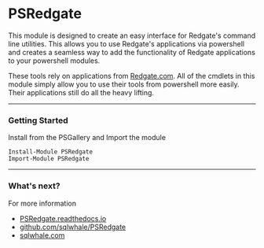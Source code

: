 # PSRedgate

This module is designed to create an easy interface for Redgate's command line utilities. This allows you to use Redgate's applications via powershell and creates a seamless way to add the functionality of Redgate applications to your powershell modules.

These tools rely on applications from [Redgate.com](http://red-gate.com). All of the cmdlets in this module simply allow you to use their tools from powershell more easily. Their applications still do all the heavy lifting. 

---

### Getting Started

Install from the PSGallery and Import the module

    Install-Module PSRedgate
    Import-Module PSRedgate

---

### What's next?

For more information

* [PSRedgate.readthedocs.io](http://PSRedgate.readthedocs.io)
* [github.com/sqlwhale/PSRedgate](https://github.com/sqlwhale/PSRedgate)
* [sqlwhale.com](https://sqlwhale.com)
